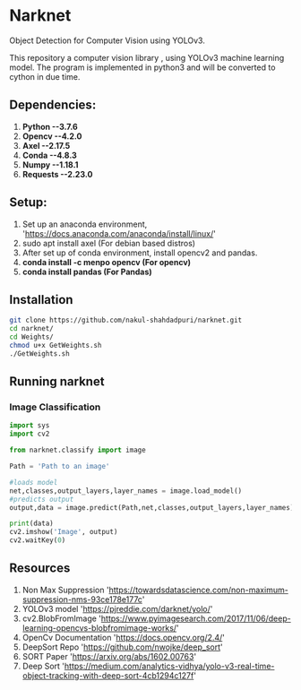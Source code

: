 # Narknet 
Object Detection for Computer Vision using YOLOv3.

This repository a computer vision library , using YOLOv3 machine learning model. The program is implemented in python3 and will be converted to cython in due time.

## Dependencies:
1. **Python --3.7.6**
2. **Opencv --4.2.0**
3. **Axel --2.17.5**
4. **Conda --4.8.3**
5. **Numpy --1.18.1**
6. **Requests --2.23.0**

## Setup:
1. Set up an anaconda environment, 'https://docs.anaconda.com/anaconda/install/linux/'
2. sudo apt install axel (For debian based distros)
3. After set up of conda environment, install opencv2 and pandas.
4. **conda install -c menpo opencv (For opencv)**
5. **conda install pandas (For Pandas)**

## Installation

```sh
git clone https://github.com/nakul-shahdadpuri/narknet.git
cd narknet/
cd Weights/
chmod u+x GetWeights.sh
./GetWeights.sh
```

## Running narknet

### Image Classification 
```py
import sys
import cv2

from narknet.classify import image

Path = 'Path to an image'

#loads model
net,classes,output_layers,layer_names = image.load_model()
#predicts output
output,data = image.predict(Path,net,classes,output_layers,layer_names)

print(data)
cv2.imshow('Image', output)
cv2.waitKey(0)
```

## Resources
1. Non Max Suppression 'https://towardsdatascience.com/non-maximum-suppression-nms-93ce178e177c'
2. YOLOv3 model 'https://pjreddie.com/darknet/yolo/'
3. cv2.BlobFromImage 'https://www.pyimagesearch.com/2017/11/06/deep-learning-opencvs-blobfromimage-works/'
4. OpenCv Documentation 'https://docs.opencv.org/2.4/'
5. DeepSort Repo 'https://github.com/nwojke/deep_sort' 
6. SORT Paper 'https://arxiv.org/abs/1602.00763'
7. Deep Sort 'https://medium.com/analytics-vidhya/yolo-v3-real-time-object-tracking-with-deep-sort-4cb1294c127f'
